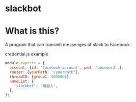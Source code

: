 slackbot
==
What is this?
==
A program that can transmit messenges of slack to Facebook.

credential.js example
```javascript
module.exports = {
  account: {id: 'facebook-account', pwd: 'password',},
  router: {yourPath: '/yourPath'},
  threadID: {group1: 0000001},
  nameList: {
    'slackbot': '機器人',
  },
};
```
